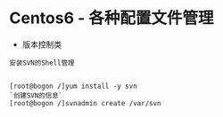# Centos6 - 各种配置文件管理

* 版本控制类

`安装SVN的Shell管理`

```Shell

[root@bogon /]yum install -y svn
`创建SVN的信息`
[root@bogon /]svnadmin create /var/svn
```
